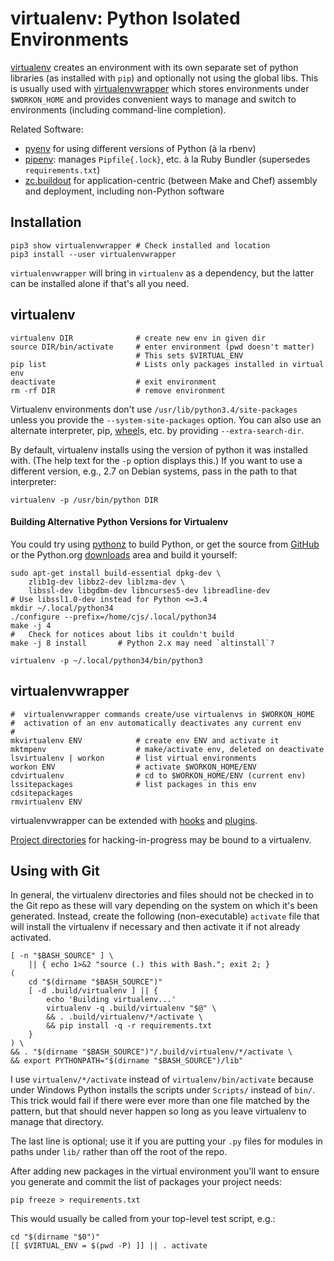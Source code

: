 virtualenv: Python Isolated Environments
========================================

[virtualenv] creates an environment with its own separate set of
python libraries (as installed with `pip`) and optionally not using
the global libs. This is usually used with [virtualenvwrapper] which
stores environments under `$WORKON_HOME` and provides convenient ways
to manage and switch to environments (including command-line
completion).

Related Software:
* [pyenv] for using different versions of Python (à la rbenv)
* [pipenv]: manages `Pipfile{.lock}`, etc. à la Ruby Bundler
  (supersedes `requirements.txt`)
* [zc.buildout] for application-centric (between Make and Chef)
  assembly and deployment, including non-Python software


Installation
------------

    pip3 show virtualenvwrapper # Check installed and location
    pip3 install --user virtualenvwrapper

`virtualenvwrapper` will bring in `virtualenv` as a dependency, but
the latter can be installed alone if that's all you need.


virtualenv
----------

    virtualenv DIR              # create new env in given dir
    source DIR/bin/activate     # enter environment (pwd doesn't matter)
                                # This sets $VIRTUAL_ENV
    pip list                    # Lists only packages installed in virtual env
    deactivate                  # exit environment
    rm -rf DIR                  # remove environment

Virtualenv environments don't use `/usr/lib/python3.4/site-packages`
unless you provide the `--system-site-packages` option. You can also
use an alternate interpreter, pip, [wheel]s, etc. by providing
`--extra-search-dir`.

By default, virtualenv installs using the version of python it was
installed with. (The help text for the `-p` option displays this.) If
you want to use a different version, e.g., 2.7 on Debian systems, pass
in the path to that interpreter:

    virtualenv -p /usr/bin/python DIR

#### Building Alternative Python Versions for Virtualenv

You could try using [pythonz] to build Python, or get the source from
[GitHub] or the Python.org [downloads] area and build it yourself:

    sudo apt-get install build-essential dpkg-dev \
        zlib1g-dev libbz2-dev liblzma-dev \
        libssl-dev libgdbm-dev libncurses5-dev libreadline-dev
    # Use libssl1.0-dev instead for Python <=3.4
    mkdir ~/.local/python34
    ./configure --prefix=/home/cjs/.local/python34
    make -j 4
    #   Check for notices about libs it couldn't build
    make -j 8 install       # Python 2.x may need `altinstall`?

    virtualenv -p ~/.local/python34/bin/python3


virtualenvwrapper
-----------------

    #  virtualenvwrapper commands create/use virtualenvs in $WORKON_HOME
    #  activation of an env automatically deactivates any current env
    #
    mkvirtualenv ENV            # create env ENV and activate it
    mktmpenv                    # make/activate env, deleted on deactivate
    lsvirtualenv | workon       # list virtual environments
    workon ENV                  # activate $WORKON_HOME/ENV
    cdvirtualenv                # cd to $WORKON_HOME/ENV (current env)
    lssitepackages              # list packages in this env
    cdsitepackages
    rmvirtualenv ENV

virtualenvwrapper can be extended with [hooks] and [plugins].

[Project directories] for hacking-in-progress may be bound to a virtualenv.


Using with Git
--------------

In general, the virtualenv directories and files should not be checked
in to the Git repo as these will vary depending on the system on which
it's been generated. Instead, create the following (non-executable)
`activate` file that will install the virtualenv if necessary and then
activate it if not already activated.

    [ -n "$BASH_SOURCE" ] \
        || { echo 1>&2 "source (.) this with Bash."; exit 2; }
    (
        cd "$(dirname "$BASH_SOURCE")"
        [ -d .build/virtualenv ] || {
            echo 'Building virtualenv...'
            virtualenv -q .build/virtualenv "$@" \
            && . .build/virtualenv/*/activate \
            && pip install -q -r requirements.txt
        }
    ) \
    && . "$(dirname "$BASH_SOURCE")"/.build/virtualenv/*/activate \
    && export PYTHONPATH="$(dirname "$BASH_SOURCE")/lib"

I use `virtualenv/*/activate` instead of `virtualenv/bin/activate`
because under Windows Python installs the scripts under `Scripts/`
instead of `bin/`. This trick would fail if there were ever more than
one file matched by the pattern, but that should never happen so long
as you leave virtualenv to manage that directory.

The last line is optional; use it if you are putting your `.py` files
for modules in paths under `lib/` rather than off the root of the repo.

After adding new packages in the virtual environment you'll want to
ensure you generate and commit the list of packages your project needs:

    pip freeze > requirements.txt

This would usually be called from your top-level test script, e.g.:

    cd "$(dirname "$0")"
    [[ $VIRTUAL_ENV = $(pwd -P) ]] || . activate



[Project directories]: http://virtualenvwrapper.readthedocs.io/en/latest/projects.html
[downloads]: http://www.python.org/ftp/python
[github]: https://github.com/python/cpython
[hooks]: http://virtualenvwrapper.readthedocs.io/en/latest/scripts.html
[pipenv]: https://docs.pipenv.org/
[plugins]: http://virtualenvwrapper.readthedocs.io/en/latest/plugins.html
[pyenv]: https://github.com/pyenv/pyenv
[pythonz]: https://github.com/saghul/pythonz
[virtualenv]: https://virtualenv.pypa.io/en/stable/
[virtualenvwrapper]: http://virtualenvwrapper.readthedocs.io/en/latest/
[wheel]: http://wheel.rtfd.org/
[zc.buildout]: http://docs.buildout.org/
